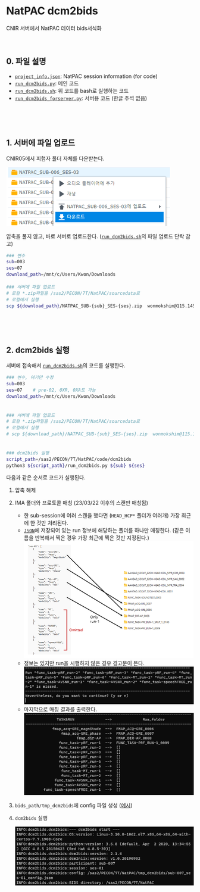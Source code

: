 # NatPAC dcm2bids
CNIR 서버에서 NatPAC 데이터 bids서식화 
<br/>
<br/>
<br/>

## 0. 파일 설명
- [`project_info.json`](./dcm2bids/project_info.json): NatPAC session information (for code)
- [`run_dcm2bids.py`](./dcm2bids/run_dcm2bids.py): 메인 코드
- [`run_dcm2bids.sh`](./dcm2bids/run_dcm2bids.sh): 위 코드를 bash로 실행하는 코드
- [`run_dcm2bids_forserver.py`](./dcm2bids/run_dcm2bids_forserver.py): 서버용 코드 (한글 주석 없음)
<br/> 
<br/>
<br/>

## 1. 서버에 파일 업로드
CNIR05에서 피험자 폴더 자체를 다운받는다.


![download](./img/download.png)
<br/>

압축을 풀지 않고, 바로 서버로 업로드한다. ([`run_dcm2bids.sh`](./dcm2bids/run_dcm2bids.sh)의 파일 업로드 단락 참고)
```bash
### 변수
sub=003
ses=07
download_path=/mnt/c/Users/Kwon/Downloads

### 서버에 파일 업로드
# 로컬 *.zip파일을 /sas2/PECON/7T/NatPAC/sourcedata로
# 로컬에서 실행
scp ${download_path}/NATPAC_SUB-{sub}_SES-{ses}.zip  wonmokshim@115.145.185.185:/sas2/PECON/7T/NatPAC/sourcedata/
```
<br/>
<br/>
<br/>

## 2. dcm2bids 실행
서버에 접속해서 [`run_dcm2bids.sh`](./dcm2bids/run_dcm2bids.sh)의 코드를 실행한다.
```bash
### 변수, 여기만 수정
sub=003
ses=07    # pre-02, 0XR, 0XA도 가능
download_path=/mnt/c/Users/Kwon/Downloads


### 서버에 파일 업로드
# 로컬 *.zip파일을 /sas2/PECON/7T/NatPAC/sourcedata로
# 로컬에서 실행
# scp ${download_path}/NATPAC_SUB-{sub}_SES-{ses}.zip  wonmokshim@115.145.185.185:/sas2/PECON/7T/NatPAC/sourcedata/


### dcm2bids 실행
script_path=/sas2/PECON/7T/NatPAC/code/dcm2bids
python3 ${script_path}/run_dcm2bids.py ${sub} ${ses}
```

다음과 같은 순서로 코드가 실행된다.
1. 압축 해제
2. IMA 폴더와 프로토콜 매칭 (23/03/22 이후의 스캔만 매칭됨)
    - 한 sub-session에 여러 스캔을 했다면 (`HEAD_HCP*` 폴더가 여러개) 가장 최근에 한 것만 처리된다.
    - [`JSON`](./dcm2bids/project_info.json)에 저장되어 있는 run 정보에 해당하는 폴더를 하나만 매칭한다. (같은 이름을 반복해서 찍은 경우 가장 최근에 찍은 것만 지정된다.)
    ![matching](./img/matching.png)
    - 정보는 있지만 run을 시행하지 않은 경우 경고문이 뜬다.
    ![omitted](./img/omit.png)
    - 마지막으로 매칭 결과를 출력한다.
    ![matching_results](./img/match_results.png)
3. `bids_path/tmp_dcm2bids`에 config 파일 생성 ([예시](./sub-007_ses-01_config.json))
4. `dcm2bids` 실행


    ![dcm2bids](./img/dcm2bids.png)
